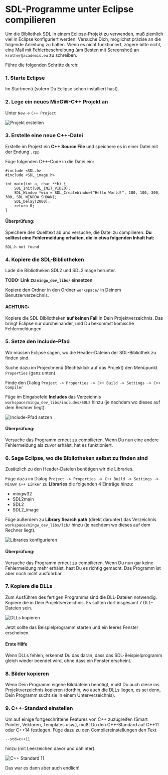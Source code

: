 
# SDL-Programme unter Eclipse compilieren

Um die Bibliothek SDL in einem Eclipse-Projekt zu verwenden, muß ziemlich viel in Eclipse konfiguriert werden. Versuche Dich, möglichst präzise an die folgende Anleitung zu halten. Wenn es nicht funktioniert, zögere bitte nicht, eine Mail mit Fehlerbeschreibung (am Besten mit Screenshot) an `krother@academis.eu` zu schreiben.

Führe die folgenden Schritte durch:

### 1. Starte Eclipse

Im Startmenü (sofern Du Eclipse schon installiert hast).

### 2. Lege ein neues MinGW-C++ Projekt an

Unter `New` -> `C++ Project`

![Projekt erstellen](bilder_installation/new_project.png)

### 3. Erstelle eine neue C++-Datei

Erstelle im Projekt ein **C++ Source File** und speichere es in einer Datei mit der Endung `.cpp`

Füge folgenden C++-Code in die Datei ein:

    #include <SDL.h>
    #include <SDL_image.h>

    int main(int a, char **b) {
        SDL_Init(SDL_INIT_VIDEO);
        SDL_Window *win = SDL_CreateWindow("Hello World!", 100, 100, 300, 300, SDL_WINDOW_SHOWN);
        SDL_Delay(2000);
        return 0;
    }

#### Überprüfung:

Speichere den Quelltext ab und versuche, die Datei zu compilieren. **Du solltest eine Fehlermeldung erhalten, die in etwa folgenden Inhalt hat:**

    SDL.h not found

### 4. Kopiere die SDL-Bibliotheken

Lade die Bibliotheken SDL2 und SDL2image herunter. 

**TODO: Link zu `mingw_dev_libs/` einsetzen**

Kopiere den Ordner in den Ordner `workspace/` in Deinem Benutzerverzeichnis. 

#### ACHTUNG:

Kopiere die SDL-Bibliotheken **auf keinen Fall** in Dein Projektverzeichnis. Das bringt Eclipse nur durcheinander, und Du bekommst komische Fehlermeldungen.

### 5. Setze den Include-Pfad

Wir müssen Eclipse sagen, wo die Header-Dateien der SDL-Bibliothek zu finden sind.

Suche dazu im Projectmenü (Rechtsklick auf das Projekt) den Menüpunkt `Properties` (ganz unten).

Finde den Dialog `Project -> Properties -> C++ Build -> Settings -> C++ Compiler`

Füge im Eingabefeld **Includes** das Verzeichnis `workspace/mingw_dev_libs/includes/SDL2` hinzu (je nachdem wo dieses auf dem Rechner liegt). 

![Include-Pfad setzen](bilder_installation/include_paths.png)

#### Überprüfung:

Versuche das Programm erneut zu compilieren. Wenn Du nun eine andere Fehlermeldung als zuvor erhälst, hat es funktioniert.

### 6. Sage Eclipse, wo die Bibliotheken selbst zu finden sind

Zusätzlich zu den Header-Dateien benötigen wir die Libraries.

Füge dazu im Dialog `Project -> Properties -> C++ Build -> Settings -> MinGW C++ Linker` 
zu **Libraries** die folgenden 4 Einträge hinzu:
    
* mingw32
* SDL2main
* SDL2
* SDL2_image

Füge außerdem zu **Library Search path** (direkt darunter) das Verzeichnis `workspace/mingw_dev_libs/lib/` hinzu
(je nachdem wo dieses auf dem Rechner liegt).

![Libraries konfigurieren](bilder_installation/libraries.png)

#### Überprüfung:

Versuche das Programm erneut zu compilieren. Wenn Du nun gar keine Fehlermeldung mehr erhälst, hast Du es richtig gemacht. Das Programm ist aber noch nicht ausführbar.

### 7. Kopiere die DLLs

Zum Ausführen des fertigen Programms sind die DLL-Dateien notwendig. Kopiere die 
 in Dein Projektverzeichnis. Es sollten dort insgesamt 7 DLL-Dateien sein.

![DLLs kopieren](bilder_installation/dlls_kopieren.png)

Jetzt sollte das Beispielprogramm starten und ein leeres Fenster erscheinen.

#### Erste Hilfe

Wenn DLLs fehlen, erkennst Du das daran, dass das SDL-Beispielprogramm gleich wieder beendet wird, ohne dass ein Fenster erscheint.

### 8. Bilder kopieren

Wenn Dein Programm eigene Bilddateien benötigt, mußt Du auch diese ins Projektverzeichnis kopieren (dorthin, wo auch die DLLs liegen, es sei denn, Dein Programm sucht sie in einem Unterverzeichnis).

### 9. C++-Standard einstellen

Um auf einige fortgeschrittene Features von C++ zuzugreifen (Smart Pointer, Vektoren, Templates usw.), mußt Du den C++-Standard auf C++11 oder C++14 festlegen. Füge dazu zu den Compilereinstellungen den Text

    --std=c++11

hinzu (mit Leerzeichen davor und dahinter).


![C++ Standard 11](bilder_installation/standard11.png)


Das war es dann aber auch endlich!

